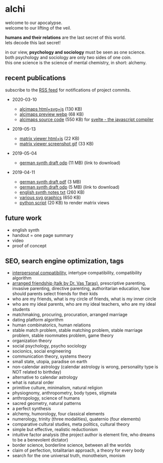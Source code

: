 # alchi

welcome to our apocalypse.  
welcome to our lifting of the veil.

**humans and their relations** are the last secret of this world.  
lets decode this last secret!

in our view, **psychology and sociology** must be seen as one science.  
both psychology and sociology are only two sides of one coin.  
this one science is the science of mental chemistry, in short: alchemy.

## recent publications

subscribe to the [RSS feed](https://github.com/milahu/alchi/commits/master.atom) for notifications of project commits.

* 2020-03-10
  * [alcimaps html+svg+js](https://milahu.github.io/alchi/alcimaps.2020-03-10.html) (130 KB)
  * [alcimaps preview webp](https://milahu.github.io/alchi/alcimaps-2020-03-10.html.preview.webp) (68 KB)
  * [alcimaps source code](https://github.com/milahu/alcimaps) (550 KB) for [svelte - the javascript compiler](https://svelte.dev/repl/hello-world)

* 2019-05-13
  * [matrix viewer html+js](https://milahu.github.io/alchi/alchi-matrix-viewer.2019-05-13.html) (22 KB)
  * [matrix viewer screenshot gif](../../raw/master/alchi-matrix-viewer.2019-05-08.html.M3.gif) (33 KB)
  
* 2019-05-04
  * [german synth draft odp](../../raw/master/alchi%20synth%20pres%20german%20draft%202019-05-04.odp) (11 MB) (link to download)

* 2019-04-11
  * [german synth draft pdf](https://milahu.github.io/alchi/alchi%20draft%202019-04-11/alchi%20synth%20pres%20german%20draft%202019-04-11.q90.pdf) (3 MB)
  * [german synth draft odp](../../raw/master/alchi%20draft%202019-04-11/alchi%20synth%20pres%20german%20draft%202019-04-11.odp) (5 MB) (link to download)
  * [english synth notes txt](../../raw/master/alchi%20draft%202019-04-11/alchi%20synth%20english%202019-04-11.txt) (260 KB)
  * [various svg graphics](../../tree/master/alchi%20draft%202019-04-11/) (650 KB)
  * [python script](../../raw/master/alchi%20draft%202019-04-11/alchi-web.py) (20 KB) to render matrix views

## future work

* english synth
* handout = one page summary
* video
* proof of concept

## SEO, search engine optimization, tags

* [interpersonal compatibility](https://en.wikipedia.org/wiki/Interpersonal_compatibility), intertype compatibility, compatibility algorithm
* [arranged friendship (talk by Dr. Vas Taras)](https://www.youtube.com/watch?v=JlEJbC5k914), prescriptive parenting, invasive parenting, directive parenting, authoritarian education, how should parents select friends for their kids
* who are my friends, what is my circle of friends, what is my inner circle
* who are my ideal parents, who are my ideal teachers, who are my ideal students
* matchmaking, procuring, procuration, arranged marriage
* dating platform algorithm
* human combinatorics, human relations
* stable match problem, stable matching problem, stable marriage problem, stable roommates problem, game theory
* organization theory
* social psychology, psycho sociology
* socionics, social engineering
* communication theory, systems theory
* small state, utopia, paradise on earth
* non-calendar astrology (calendar astrology is wrong, personality type is NOT related to birthday)
* alternative to calendar astrology
* what is natural order
* primitive culture, minimalism, natural religion
* physiognomy, anthropometry, body types, stigmata
* anthropology, science of humans
* sacred geometry, natural patterns
* a perfect synthesis
* alchemy, humorology, four classical elements
* numerology, trinity (three modalities), quaternio (four elements)
* comparative cultural studies, meta politics, cultural theory
* simple but effective, realistic reductionism
* intuitive factor analysis (the project author is element fire, who dreams to be a benevolent dictator)
* border science, borderline science, between all the worlds
* claim of perfection, totalitarian approach, a theory for every body
* search for the one universal truth, monotheism, monism
